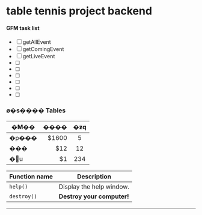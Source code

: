# table tennis project backend

#### GFM task list

- [ ] getAllEvent
- [ ] getComingEvent
- [ ] getLiveEvent
- [ ] 
- [ ] 
- [ ] 
- [ ] 
- [ ] 
- [ ] 

>

### ø�s���� Tables

| �M��        | ����   |  �ƶq  |
| --------   | -----:  | :----:  |
| �p���      | $1600   |   5     |
| ���        |   $12   |   12   |
| �޽u        |    $1    |  234  |


| Function name | Description                    |
| ------------- | ------------------------------ |
| `help()`      | Display the help window.       |
| `destroy()`   | **Destroy your computer!**     |

----

